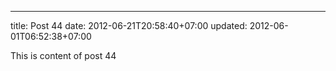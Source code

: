 ---
title: Post 44
date: 2012-06-21T20:58:40+07:00
updated: 2012-06-01T06:52:38+07:00

This is content of post 44
